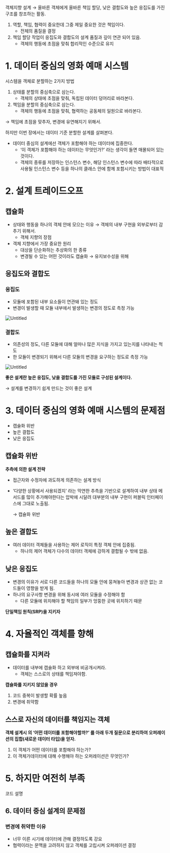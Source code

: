 객체지향 설계 → 올바른 객체에게 올바른 책임 할당, 낮은 결합도와 높은 응집도를 가진 구조를 창조하는 활동.

1. 역할, 책임, 협력이 중요한데 그중 제일 중요한 것은 책임이다.
    - 전체의 품질을 결정
2. 책임 할당 작업이 응집도와 결합도의 설계 품질과 깊이 연관 되어 있음.
    - 객체의 행동에 초점을 맞춰 합리적인 수준으로 유지

# 1. 데이터 중심의 영화 예매 시스템

시스템을 객체로 분할하는 2가지 방법

1. 상태를 분할의 중심축으로 삼는다.
    - 객체의 상태에 초점을 맞춰, 독립된 데이터 덩어리로 바라본다.
2. 책임을 분할의 중심축으로 삼는다.
    - 객체의 행동에 초점을 맞춰, 협력하는 공동체의 일원으로 바라본다.

→ 책임에 초점을 맞추자, 변경에 유연해지기 위해서.

하지만 이번 장에서는 데이터 기준 분할한 설계를 살펴본다.

- 데이터 중심의 설계에선 객체가 포함해야 하는 데이터에 집중한다.
    - ‘이 객체가 포함해야 하는 데이터는 무엇인가?’ 라는 생각이 들면 매몰되어 있는 것이다.
    - 객체의 종류를 저장하는 인스턴스 변수, 해당 인스턴스 변수에 따라 배타적으로 사용될 인스턴스 변수 등을 하나의 클래스 안에 함께 포함시키는 방법이 대표적

# 2. 설계 트레이드오프

## 캡슐화

- 상태와 행동을 하나의 객체 안에 모으는 이유 → 객체의 내부 구현을 외부로부터 감추기 위해서.
    - 객체 지향의 장점
- 객체 지향에서 가장 중요한 원리
    - 대상을 단순화하는 추상화의 한 종류
    - 변경될 수 있는 어떤 것이라도 캡슐화 → 유지보수성을 위해

## 응집도와 결합도

### 응집도

- 모듈에 포함된 내부 요소들이 연관돼 있는 정도
- 변경이 발생할 때 모듈 내부에서 발생하는 변경의 정도로 측정 가능

![Untitled](https://prod-files-secure.s3.us-west-2.amazonaws.com/34ea7cb7-d202-4e90-926d-07b7bc241167/d48b0106-072b-4d26-a961-1c80f04e8307/Untitled.png)

### 결합도

- 의존성의 정도, 다른 모듈에 대해 얼마나 많은 지식을 가지고 있는지를 나타내는 척도
- 한 모듈이 변경되기 위해서 다른 모듈의 변경을 요구하는 정도로 측정 가능

![Untitled](https://prod-files-secure.s3.us-west-2.amazonaws.com/34ea7cb7-d202-4e90-926d-07b7bc241167/5766e221-35a7-4c7f-bc6c-2f1da3c1c64d/Untitled.png)

**좋은 설계란 높은 응집도, 낮을 결합도를 가진 모듈로 구성된 설계이다.**

→ 설계를 변경하기 쉽게 만드는 것이 좋은 설계

# 3. 데이터 중심의 영화 예매 시스템의 문제점

- 캡슐화 위반
- 높은 결합도
- 낮은 응집도

## 캡슐화 위반

**추측에 의한 설계 전략**

- 접근자와 수정자에 과도하게 의존하는 설계 방식
- ‘다양한 상황에서 사용되겠지’ 라는 막연한 추측을 기반으로 설계하여 내부 상태 메서드를 많이 추가해야한다는 압박에 시달려 대부분의 내부 구현이 퍼블릭 인터페이스에 그대로 노출됨.
    
    → 캡슐화 위반
    

## 높은 결합도

- 여러 데이터 객체들을 사용하는 제어 로직이 특정 객체 안에 집중됨.
    - 하나의 제어 객체가 다수의 데이터 객체에 강하게 결합될 수 밖에 없음.

## 낮은 응집도

- 변경의 이유가 서로 다른 코드들을 하나의 모듈 안에 뭉쳐놓아 변경과 상관 없는 코드들이 영향을 받게 됨.
- 하나의 요구사항 변경을 위해 동시에 여러 모듈을 수정해야 함
    - 다른 모듈에 위치해야 할 책임의 일부가 엉뚱한 곳에 위치하기 때문

**단일책임 원칙(SRP)을 지키자**

# 4. 자율적인 객체를 향해

## 캡슐화를 지켜라

- 데이터를 내부에 캡슐화 하고 외부에 비공개시켜라.
    - 객체는 스스로의 상태를 책임져야함.

**캡슐화를 지키지 않았을 경우**

1. 코드 중복이 발생할 확률 높음
2. 변경에 취약함

## 스스로 자신의 데이터를 책임지는 객체

**객체 설계시 의 ‘어떤 데이터를 포함해야할까?’ 를 아래 두개 질문으로 분리하여 오퍼레이션의 집합(새로운 데이터 타입)을 얻자.**

1. 이 객체가 어떤 데이터를 포함해야 하는가?
2. 이 객체가데이터에 대해 수행해야 하는 오퍼레이션은 무엇인가?

# 5. 하지만 여전히 부족

코드 설명

## 6. 데이터 중심 설계의 문제점

### 변경에 취약한 이유

- 너무 이른 시기에 데이터에 관해 결정하도록 강요
- 협력이라는 문맥을 고려하지 않고 객체를 고립시켜 오퍼레이션 결정